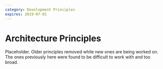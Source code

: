 ```yaml
---
category: Development Principles
expires: 2019-07-01
---
```


# Architecture Principles

Placeholder. Older principles removed while new ones are being worked on. The ones previously here were found to be difficult to work with and too broad.
